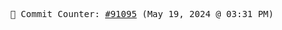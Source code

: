 <p align="center">
    <samp>
        📮 Commit Counter: <a href="https://github.com/Javascript-void0/Javascript-void0/commits/main">#91095</a> (May 19, 2024 @ 03:31 PM)
    </samp>
</p>